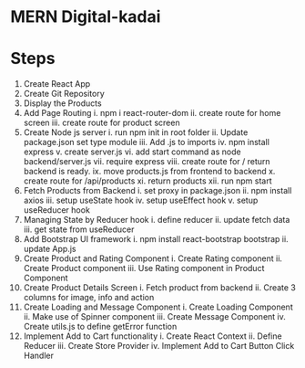 # MERN Digital-kadai

# Steps

1. Create React App
2. Create Git Repository
3. Display the Products
4. Add Page Routing
   i. npm i react-router-dom
   ii. create route for home screen
   iii. create route for product screen
5. Create Node js server
   i. run npm init in root folder
   ii. Update package.json set type module
   iii. Add .js to imports
   iv. npm install express
   v. create server.js
   vi. add start command as node backend/server.js
   vii. require express
   viii. create route for / return backend is ready.
   ix. move products.js from frontend to backend
   x. create route for /api/products
   xi. return products
   xii. run npm start
6. Fetch Products from Backend
   i. set proxy in package.json
   ii. npm install axios
   iii. setup useState hook
   iv. setup useEffect hook
   v. setup useReducer hook
7. Managing State by Reducer hook
   i. define reducer
   ii. update fetch data
   iii. get state from useReducer
8. Add Bootstrap UI framework
   i. npm install react-bootstrap bootstrap
   ii. update App.js
9. Create Product and Rating Component
   i. Create Rating component
   ii. Create Product component
   iii. Use Rating component in Product Component
10. Create Product Details Screen
    i. Fetch product from backend
    ii. Create 3 columns for image, info and action
11. Create Loading and Message Component
    i. Create Loading Component
    ii. Make use of Spinner component
    iii. Create Message Component
    iv. Create utils.js to define getError function
12. Implement Add to Cart functionality
    i. Create React Context
    ii. Define Reducer
    iii. Create Store Provider
    iv. Implement Add to Cart Button Click Handler
